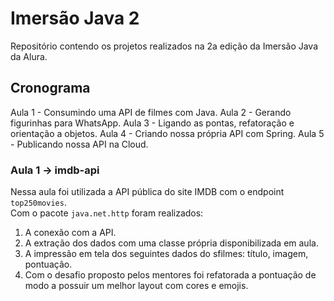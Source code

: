 # Imersão Java 2

Repositório contendo os projetos realizados na 2a edição da Imersão Java da Alura.

## Cronograma
Aula 1 - Consumindo uma API de filmes com Java.
Aula 2 - Gerando figurinhas para WhatsApp.
Aula 3 - Ligando as pontas, refatoração e orientação a objetos.
Aula 4 - Criando nossa própria API com Spring.
Aula 5 - Publicando nossa API na Cloud.



### Aula 1 -> imdb-api

Nessa aula foi utilizada a API pública do site IMDB com o endpoint `top250movies`.
<br>
Com o pacote `java.net.http` foram realizados:
1. A conexão com a API.
2. A extração dos dados com uma classe própria disponibilizada em aula.
3. A impressão em tela dos seguintes dados do sfilmes: título, imagem, pontuação.
4. Com o desafio proposto pelos mentores foi refatorada a pontuação de modo a possuir um melhor layout com cores e emojis.
